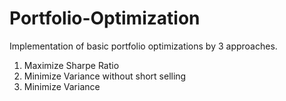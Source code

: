 # Portfolio-Optimization
Implementation of basic portfolio optimizations by 3 approaches.
1. Maximize Sharpe Ratio
2. Minimize Variance without short selling
3. Minimize Variance 
